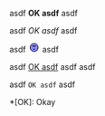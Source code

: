 asdf **OK asdf** asdf 

asdf *OK asdf* asdf

asdf ![OK asdf](asdf.gif) asdf

asdf [OK asdf](asdf) asdf asdf

asdf `OK asdf` asdf

*[OK]: Okay
